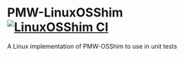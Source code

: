 # PMW-LinuxOSShim [![LinuxOSShim CI](https://github.com/vacmg/PMW-LinuxOSShim/actions/workflows/CI.yml/badge.svg)](https://github.com/vacmg/PMW-LinuxOSShim/actions/workflows/CI.yml)

A Linux implementation of PMW-OSShim to use in unit tests
